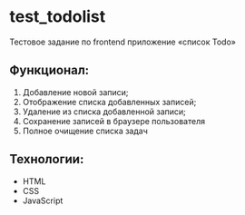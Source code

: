 # test_todolist
Тестовое задание по frontend приложение «список Todo»

## Функционал:
1) Добавление новой записи;
2) Отображение списка добавленных записей;
3) Удаление из списка добавленной записи;
4) Сохранение записей в браузере пользователя
5) Полное очищение списка задач

## Технологии:
- HTML
- CSS
- JavaScript

